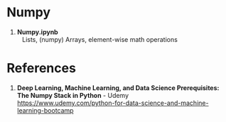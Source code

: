 # Numpy

1.  **Numpy.ipynb**  
&ensp;  Lists, (numpy) Arrays, element-wise math operations
&ensp;   


 
#  References
1.  **Deep Learning, Machine Learning, and Data Science Prerequisites: The Numpy Stack in Python** - Udemy   
	https://www.udemy.com/python-for-data-science-and-machine-learning-bootcamp
